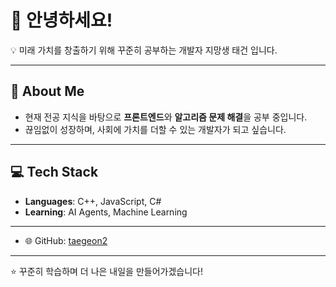 # 👋 안녕하세요!

💡 미래 가치를 창출하기 위해 꾸준히 공부하는 개발자 지망생 태건 입니다.  

---

## 🌱 About Me
- 현재 전공 지식을 바탕으로 **프론트엔드**와 **알고리즘 문제 해결**을 공부 중입니다.
- 끊임없이 성장하며, 사회에 가치를 더할 수 있는 개발자가 되고 싶습니다.

---

## 💻 Tech Stack
- **Languages**: C++, JavaScript, C#   
- **Learning**: AI Agents, Machine Learning  

---

- 🌐 GitHub:  [taegeon2](https://github.com/taegeon2)

---

⭐️ 꾸준히 학습하며 더 나은 내일을 만들어가겠습니다!

